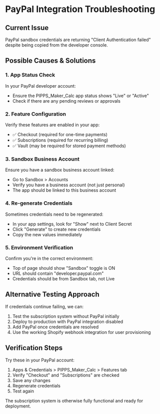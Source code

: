 # PayPal Integration Troubleshooting

## Current Issue
PayPal sandbox credentials are returning "Client Authentication failed" despite being copied from the developer console.

## Possible Causes & Solutions

### 1. App Status Check
In your PayPal developer account:
- Ensure the PIPPS_Maker_Calc app status shows "Live" or "Active"
- Check if there are any pending reviews or approvals

### 2. Feature Configuration
Verify these features are enabled in your app:
- ✅ Checkout (required for one-time payments)
- ✅ Subscriptions (required for recurring billing)
- ✅ Vault (may be required for stored payment methods)

### 3. Sandbox Business Account
Ensure you have a sandbox business account linked:
- Go to Sandbox > Accounts
- Verify you have a business account (not just personal)
- The app should be linked to this business account

### 4. Re-generate Credentials
Sometimes credentials need to be regenerated:
- In your app settings, look for "Show" next to Client Secret
- Click "Generate" to create new credentials
- Copy the new values immediately

### 5. Environment Verification
Confirm you're in the correct environment:
- Top of page should show "Sandbox" toggle is ON
- URL should contain "developer.paypal.com" 
- Credentials should be from Sandbox tab, not Live

## Alternative Testing Approach

If credentials continue failing, we can:
1. Test the subscription system without PayPal initially
2. Deploy to production with PayPal integration disabled
3. Add PayPal once credentials are resolved
4. Use the working Shopify webhook integration for user provisioning

## Verification Steps

Try these in your PayPal account:
1. Apps & Credentials > PIPPS_Maker_Calc > Features tab
2. Verify "Checkout" and "Subscriptions" are checked
3. Save any changes
4. Regenerate credentials
5. Test again

The subscription system is otherwise fully functional and ready for deployment.